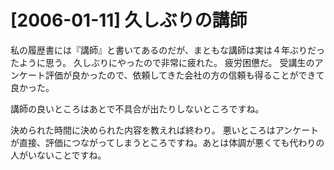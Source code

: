 # [2006-01-11] 久しぶりの講師


私の履歴書には『講師』と書いてあるのだが、まともな講師は実は４年ぶりだったように思う。
久しぶりにやったので非常に疲れた。
疲労困憊だ。
受講生のアンケート評価が良かったので、依頼してきた会社の方の信頼も得ることができて良かった。

講師の良いところはあとで不具合が出たりしないところですね。

決められた時間に決められた内容を教えれば終わり。
悪いところはアンケートが直接、評価につながってしまうところですね。あとは体調が悪くても代わりの人がいないことですね。

